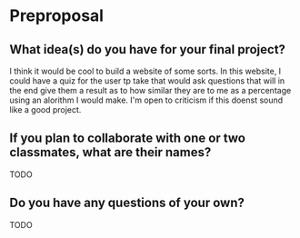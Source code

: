 # Preproposal

## What idea(s) do you have for your final project?

I think it would be cool to build a website of some sorts. In this website, I could have a quiz for the user tp take that would ask questions that will in the end give them a result as to how similar they are to me as a percentage using an alorithm I would make. I'm open to criticism if this doenst sound like a good project. 

## If you plan to collaborate with one or two classmates, what are their names?

TODO

## Do you have any questions of your own?

TODO
